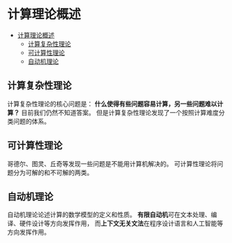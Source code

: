 # 计算理论概述

- [计算理论概述](#%e8%ae%a1%e7%ae%97%e7%90%86%e8%ae%ba%e6%a6%82%e8%bf%b0)
  - [计算复杂性理论](#%e8%ae%a1%e7%ae%97%e5%a4%8d%e6%9d%82%e6%80%a7%e7%90%86%e8%ae%ba)
  - [可计算性理论](#%e5%8f%af%e8%ae%a1%e7%ae%97%e6%80%a7%e7%90%86%e8%ae%ba)
  - [自动机理论](#%e8%87%aa%e5%8a%a8%e6%9c%ba%e7%90%86%e8%ae%ba)


## 计算复杂性理论

计算复杂性理论的核心问题是：
**什么使得有些问题容易计算，另一些问题难以计算？**
目前我们仍然不知道答案。
但是计算复杂性理论发现了一个按照计算难度分类问题的体系。

## 可计算性理论

哥德尔、图灵、丘奇等发现一些问题是不能用计算机解决的。
可计算性理论将问题分为可解的和不可解的两类。

## 自动机理论

自动机理论论述计算的数学模型的定义和性质。
**有限自动机**可在文本处理、编译、硬件设计等方向发挥作用，
而**上下文无关文法**在程序设计语言和人工智能等方向发挥作用。

